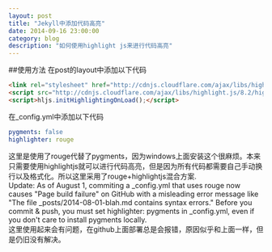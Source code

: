 ```yaml
---
layout: post   
title: "Jekyll中添加代码高亮"    
date: 2014-09-16 23:00:00   
category: blog        
description: "如何使用highlight js来进行代码高亮"
---
```

##使用方法
在post的layout中添加以下代码

``` html
<link rel="stylesheet" href="http://cdnjs.cloudflare.com/ajax/libs/highlight.js/8.2/styles/default.min.css">
<script src="http://cdnjs.cloudflare.com/ajax/libs/highlight.js/8.2/highlight.min.js"></script>
<script>hljs.initHighlightingOnLoad();</script>
```

在_config.yml中添加以下代码

``` yaml
pygments: false
highlighter: rouge
```

这里是使用了rouge代替了pygments，因为windows上面安装这个很麻烦。本来只需要使用highlightjs就可以进行代码高亮，但是因为所有代码都需要自己手动换行以及格式化。所以这里采用了rouge+highlightjs混合方案.    
Update: As of August 1, commiting a _config.yml that uses rouge now causes "Page build failure" on GitHub with a misleading error message like "The file _posts/2014-08-01-blah.md contains syntax errors." Before you commit & push, you must set highlighter: pygments in _config.yml, even if you don't care to install pygments locally.    
这里使用起来会有问题，在github上面部署总是会报错，原因似乎和上面一样，但是仍旧没有解决。
